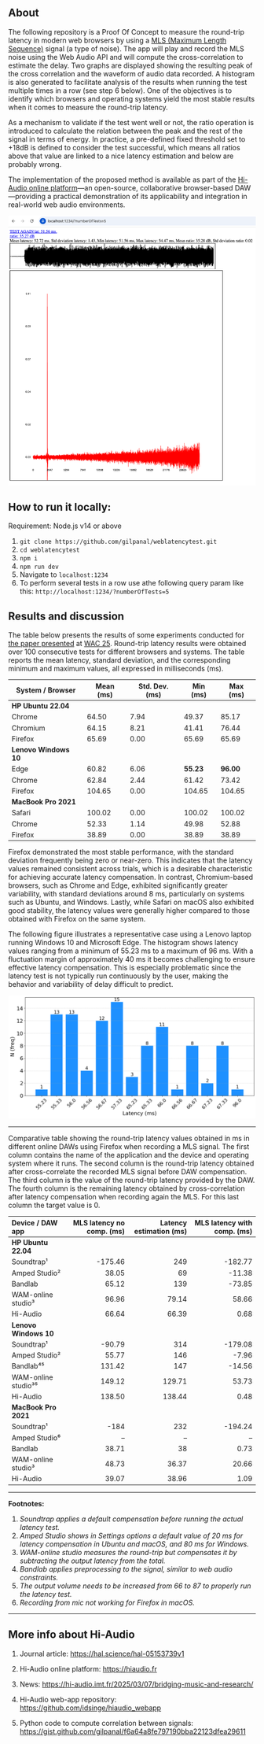 ## About

The following repository is a Proof Of Concept to measure the round-trip latency in modern web browsers by using a [MLS (Maximum Length Sequence)](https://en.wikipedia.org/wiki/Maximum_length_sequence) signal (a type of noise). The app will play and record the MLS noise using the Web Audio API and will compute the cross-correlation to estimate the delay. Two graphs are displayed showing the resulting peak of the cross correlation and the waveform of audio data recorded. A histogram is also generated to facilitate analysis of the results when running the test multiple times in a row (see step 6 below). One of the objectives is to identify which browsers and operating systems yield the most stable results when it comes to measure the round-trip latency.

As a mechanism to validate if the test went well or not, the ratio operation is introduced to calculate the relation between the peak and the rest of the signal in terms of energy. In practice, a pre-defined fixed threshold set to +18dB is defined to consider the test successful, which means all ratios above that value are linked to a nice latency estimation and below are probably wrong.

The implementation of the proposed method is available as part of the [Hi-Audio online platform](https://hiaudio.fr)—an open-source, collaborative browser-based DAW—providing a practical demonstration of its applicability and integration in real-world web audio environments.

![screenshot1](doc/latency_test_results.png)

## How to run it locally:

Requirement: Node.js v14 or above

1. `git clone https://github.com/gilpanal/weblatencytest.git`
2. `cd weblatencytest`
3. `npm i`
4. `npm run dev`
5. Navigate to `localhost:1234`
6. To perform several tests in a row use athe following query param like this: `http://localhost:1234/?numberOfTests=5`

## Results and discussion

The table below presents the results of some experiments conducted for [the paper presented](https://hal.science/hal-05154354) at [WAC 25](https://wac-2025.ircam.fr/). Round-trip latency results were obtained over 100 consecutive tests for different browsers and systems. The table reports the mean latency, standard deviation, and the corresponding minimum and maximum values, all expressed in milliseconds (ms).

| **System / Browser**       | **Mean (ms)** | **Std. Dev. (ms)** | **Min (ms)** | **Max (ms)** |
|----------------------------|---------------|---------------------|--------------|--------------|
| **HP Ubuntu 22.04**        |               |                     |              |              |
| Chrome                     | 64.50         | 7.94                | 49.37        | 85.17        |
| Chromium                   | 64.15         | 8.21                | 41.41        | 76.44        |
| Firefox                    | 65.69         | 0.00                | 65.69        | 65.69        |
| **Lenovo Windows 10**      |               |                     |              |              |
| Edge                       | 60.82         | 6.06                | **55.23**    | **96.00**    |
| Chrome                     | 62.84         | 2.44                | 61.42        | 73.42        |
| Firefox                    | 104.65        | 0.00                | 104.65       | 104.65       |
| **MacBook Pro 2021**       |               |                     |              |              |
| Safari                     | 100.02        | 0.00                | 100.02       | 100.02       |
| Chrome                     | 52.33         | 1.14                | 49.98        | 52.88        |
| Firefox                    | 38.89         | 0.00                | 38.89        | 38.89        |


Firefox demonstrated the most stable performance, with the standard deviation frequently being zero or near-zero. This indicates that the latency values remained consistent across trials, which is a desirable characteristic for achieving accurate latency compensation. In contrast, Chromium-based browsers, such as Chrome and Edge, exhibited significantly greater variability, with standard deviations around 8 ms, particularly on systems such as Ubuntu, and Windows. Lastly, while Safari on macOS also exhibited good stability, the latency values were generally higher compared to those obtained with Firefox on the same system.

The following figure illustrates a representative case using a Lenovo laptop running Windows 10 and Microsoft Edge. The histogram shows latency values ranging from a minimum of 55.23 ms to a maximum of 96 ms. With a fluctuation margin of approximately 40 ms it becomes challenging to ensure effective latency compensation. This is especially problematic since the latency test is not typically run continuously by the user, making the behavior and variability of delay difficult to predict. 

![screenshot2](doc/histogram_latencies_edge.png)

---

Comparative table showing the round-trip latency values obtained in ms in different online DAWs using Firefox when recording a MLS signal. The first column contains the name of the application and the device and operating system where it runs. The second column is the round-trip latency obtained after cross-correlate the recorded MLS signal before DAW compensation. The third column is the value of the round-trip latency provided by the DAW. The fourth column is the remaining latency obtained by cross-correlation after latency compensation when recording again the MLS. For this last column the target value is 0.

| **Device / DAW app**  | **MLS latency no comp. (ms)** | **Latency estimation (ms)** | **MLS latency with comp. (ms)** |
| :-------------------- | ----------------------------: | --------------------------: | ------------------------------: |
| **HP Ubuntu 22.04**   |                               |                             |                                 |
| Soundtrap¹            |                       -175.46 |                         249 |                         -182.77 |
| Amped Studio²         |                         38.05 |                          69 |                          -11.38 |
| Bandlab               |                         65.12 |                         139 |                          -73.85 |
| WAM-online studio³    |                         96.96 |                       79.14 |                           58.66 |
| Hi-Audio              |                         66.64 |                       66.39 |                            0.68 |
| **Lenovo Windows 10** |                               |                             |                                 |
| Soundtrap¹            |                        -90.79 |                         314 |                         -179.08 |
| Amped Studio²         |                         55.77 |                         146 |                           -7.96 |
| Bandlab⁴⁵             |                        131.42 |                         147 |                          -14.56 |
| WAM-online studio³⁵   |                        149.12 |                      129.71 |                           53.73 |
| Hi-Audio              |                        138.50 |                      138.44 |                            0.48 |
| **MacBook Pro 2021**  |                               |                             |                                 |
| Soundtrap¹            |                          -184 |                         232 |                         -194.24 |
| Amped Studio⁶         |                             – |                           – |                               – |
| Bandlab               |                         38.71 |                          38 |                            0.73 |
| WAM-online studio³    |                         48.73 |                       36.37 |                           20.66 |
| Hi-Audio              |                         39.07 |                       38.96 |                            1.09 |

---

**Footnotes:**

1. *Soundtrap applies a default compensation before running the actual latency test.*
2. *Amped Studio shows in Settings options a default value of 20 ms for latency compensation in Ubuntu and macOS, and 80 ms for Windows.*
3. *WAM-online studio measures the round-trip but compensates it by subtracting the output latency from the total.*
4. *Bandlab applies preprocessing to the signal, similar to web audio constraints.*
5. *The output volume needs to be increased from 66 to 87 to properly run the latency test.*
6. *Recording from mic not working for Firefox in macOS.*

---

## More info about Hi-Audio

1) Journal article: https://hal.science/hal-05153739v1

2) Hi-Audio online platform: https://hiaudio.fr

3) News: https://hi-audio.imt.fr/2025/03/07/bridging-music-and-research/

4) Hi-Audio web-app repository: https://github.com/idsinge/hiaudio_webapp

5) Python code to compute correlation between signals: https://gist.github.com/gilpanal/f6a64a8fe797190bba22123dfea29611